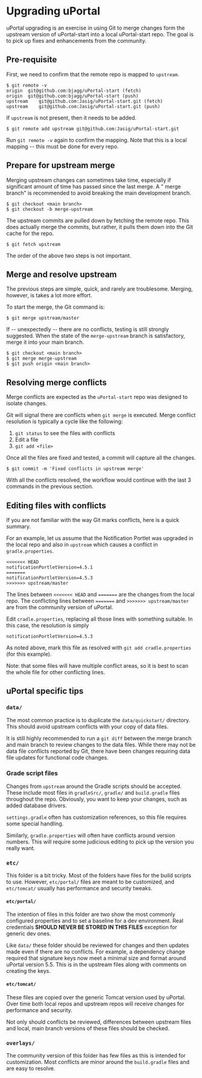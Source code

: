 # Upgrading uPortal

uPortal upgrading is an exercise in using Git to merge changes form the upstream version of uPortal-start into a local uPortal-start repo. The goal is to pick up fixes and enhancements from the community.

## Pre-requisite

First, we need to confirm that the remote repo is mapped to `upstream`.

```
$ git remote -v
origin	git@github.com:bjagg/uPortal-start (fetch)
origin	git@github.com:bjagg/uPortal-start (push)
upstream	git@github.com:Jasig/uPortal-start.git (fetch)
upstream	git@github.com:Jasig/uPortal-start.git (push)
```

If `upstream` is not present, then it needs to be added.

```
$ git remote add upstream git@github.com:Jasig/uPortal-start.git
```

Run `git remote -v` again to confirm the mapping. Note that this is a local mapping -- this must be done for every repo.

## Prepare for upstream merge

Merging upstream changes can sometimes take time, especially if significant amount of time has passed since the last merge. A " merge branch" is recommended to avoid breaking the main development branch.

```
$ git checkout <main branch>
$ git checkout -b merge-upstream
```

The upstream commits are pulled down by fetching the remote repo. This does actually merge the commits, but rather, it pulls them down into the Git cache for the repo.

```
$ git fetch upstream
```

The order of the above two steps is not important.

## Merge and resolve upstream

The previous steps are simple, quick, and rarely are troublesome. Merging, however, is takes a lot more effort.

To start the merge, the Git command is:

```
$ git merge upstream/master
```

If -- unexpectedly -- there are no conflicts, testing is still strongly suggested. When the state of the `merge-upstream` branch is satisfactory, merge it into your main branch.

```
$ git checkout <main branch>
$ git merge merge-upstream
$ git push origin <main branch>
```

## Resolving merge conflicts

Merge conflicts are expected as the `uPortal-start` repo was designed to isolate changes.

Git will signal there are conflicts when `git merge` is executed. Merge conflict resolution is typically a cycle like the following:

1. `git status` to see the files with conflicts
2. Edit a file
3. `git add <file>`

Once all the files are fixed and tested, a commit will capture all the changes.

```
$ git commit -m 'Fixed conflicts in upstream merge'
```

With all the conflicts resolved, the workflow would continue with the last 3 commands in the previous section.

## Editing files with conflicts

If you are not familiar with the way Git marks conflicts, here is a quick summary.

For an example, let us assume that the Notification Portlet was upgraded in the local repo and also in `upstream` which causes a conflict in `gradle.properties`.

```
<<<<<<< HEAD
notificationPortletVersion=4.5.1
=======
notificationPortletVersion=4.5.3
>>>>>>> upstream/master
```

The lines between `<<<<<<< HEAD` and `=======` are the changes from the local repo. The conflicting lines between `=======` and `>>>>>>> upstream/master` are from the community version of uPortal.

Edit `cradle.properties`, replacing all those lines with something suitable. In this case, the resolution is simply

```
notificationPortletVersion=4.5.3
```
As noted above, mark this file as resolved with `git add cradle.properties` (for this example).

Note: that some files will have multiple conflict areas, so it is best to scan the whole file for other conflicting lines.

## uPortal specific tips 

### `data/`

The most common practice is to duplicate the `data/quickstart/` directory. This should avoid upstream conflicts with your copy of data files.

It is still highly recommended to run a `git diff` between the merge branch and main branch to review changes to the data files. While there may not be data file conflicts reported by Git, there have been changes requiring data file updates for functional code changes.

### Grade script files

Changes from `upstream` around the Gradle scripts should be accepted. These include most files in `gradleSrc/`, `gradle/` and `build.gradle` files throughout the repo. Obviously, you want to keep your changes, such as added database drivers.

`settings.gradle` often has customization references, so this file requires some special handling.

Similarly, `gradle.properties` will often have conflicts around version numbers. This will require some judicious editing to pick up the version you really want.

### `etc/`

This folder is a bit tricky. Most of the folders have files for the build scripts to use. However, `etc/portal/` files are meant to be customized, and `etc/tomcat/` usually has performance and security tweaks.

#### `etc/portal/`

The intention of files in this folder are two show the most commonly configured properties and to set a baseline for a dev environment. Real credentials **SHOULD NEVER BE STORED IN THIS FILES** exception for generic dev ones. 

Like `data/` these folder should be reviewed for changes and then updates made even if there are no conflicts. For example, a dependency change required that signature keys now meet a minimal size and format around uPortal version 5.5. This is in the upstream files along with comments on creating the keys.

#### `etc/tomcat/`

These files are copied over the generic Tomcat version used by uPortal. Over time both local repos and upstream repos will receive changes for performance and security.

Not only should conflicts be reviewed, differences between upstream files and local, main branch versions of these files should be checked.

### `overlays/`

The community version of this folder has few files as this is intended for customization. Most conflicts are minor around the `build.gradle` files and are easy to resolve.

